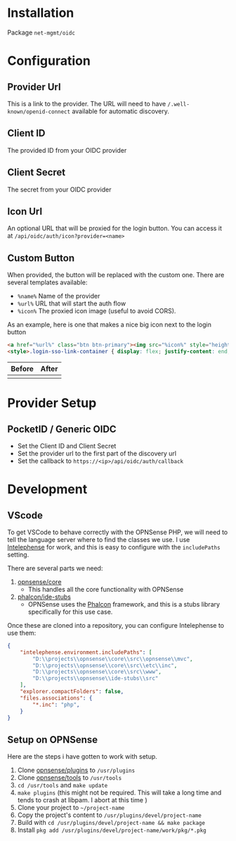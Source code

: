 # Installation
Package `net-mgmt/oidc`

# Configuration
## Provider Url
This is a link to the provider. The URL will need to have `/.well-known/openid-connect` available for automatic discovery.

## Client ID
The provided ID from your OIDC provider

## Client Secret
The secret from your OIDC provider

## Icon Url
An optional URL that will be proxied for the login button. You can access it at `/api/oidc/auth/icon?provider=<name>`

## Custom Button 
When provided, the button will be replaced with the custom one. 
There are several templates available:
- `%name%` Name of the provider 
- `%url%` URL that will start the auth flow
- `%icon%` The proxied icon image (useful to avoid CORS).

As an example, here is one that makes a nice big icon next to the login button
```html
<a href="%url%" class="btn btn-primary"><img src="%icon%" style="height: 2em"> Login with %name%</a> 
<style>.login-sso-link-container { display: flex; justify-content: end; margin-top: 15px; margin-right: 9px; }</style>
```

| Before | After |
|--------|-------|
| | |

# Provider Setup
## PocketID / Generic OIDC
- Set the Client ID and Client Secret
- Set the provider url to the first part of the discovery url
- Set the callback to `https://<ip>/api/oidc/auth/callback`

# Development
## VScode
To get VSCode to behave correctly with the OPNSense PHP, we will need to tell the language server where to find the classes we use.
I use [Intelephense](https://intelephense.com/) for work, and this is easy to configure with the `includePaths` setting. 

There are several parts we need:
1. [opnsense/core](https://github.com/opnsense/core)
   - This handles all the core functionality with OPNSense
2. [phalcon/ide-stubs](https://github.com/phalcon/ide-stubs)
   - OPNSense uses the [Phalcon](https://docs.phalcon.io/3.4/introduction/) framework, and this is a stubs library specifically for this use case. 

Once these are cloned into a repository, you can configure Intelephense to use them:
```json
{
    "intelephense.environment.includePaths": [
        "D:\\projects\\opnsense\\core\\src\\opnsense\\mvc",
        "D:\\projects\\opnsense\\core\\src\\etc\\inc",
        "D:\\projects\\opnsense\\core\\src\\www",
        "D:\\projects\\opnsense\\ide-stubs\\src"
    ],
    "explorer.compactFolders": false,
    "files.associations": {
        "*.inc": "php",
    }
}
```

## Setup on OPNSense
Here are the steps i have gotten to work with setup.

1. Clone [opnsense/plugins](https://github.com/opnsense/plugins) to `/usr/plugins`
2. Clone [opnsense/tools](https://github.com/opnsense/tools) to `/usr/tools`
3. `cd /usr/tools` and `make update`
4. `make plugins` (this might not be required. This will take a long time and tends to crash at libpam. I abort at this time )
5. Clone your project to `~/project-name`
6. Copy the project's content to `/usr/plugins/devel/project-name`
7. Build with `cd /usr/plugins/devel/project-name && make package`
8. Install `pkg add /usr/plugins/devel/project-name/work/pkg/*.pkg`
